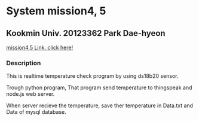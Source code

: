 <!DOCTYPE html>
<html>
<head>
	
</head>
<body>
	<h1>System mission4, 5</h1>
	<h2>Kookmin Univ. 20123362 Park Dae-hyeon</h2>
	<a href="https://youtu.be/tdmFuJZBY78">mission4,5 Link. click here!</a>
	<br>
	<h3>Description</h3>
	<p>This is realtime temperature check program by using ds18b20 sensor.</p>
	<p>Trough python program, That program send temperature to thingspeak and node.js web server.</p>
	<p>When server recieve the temperature, save ther temperature in Data.txt and Data of mysql database.</p>
</body>
</html>
